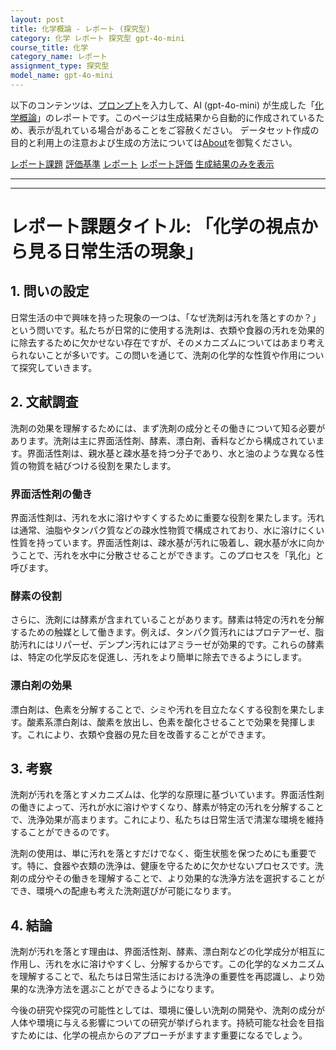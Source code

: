 ```yaml
---
layout: post
title: 化学概論 - レポート (探究型)
category: 化学 レポート 探究型 gpt-4o-mini
course_title: 化学
category_name: レポート
assignment_type: 探究型
model_name: gpt-4o-mini
---
```


以下のコンテンツは、[プロンプト](http://127.0.0.1:8000/generated/化学/gpt-4o-mini/prompt_レポート-探究型.md)を入力して、AI (gpt-4o-mini) が生成した「[化学概論](/contents/化学/)」のレポートです。このページは生成結果から自動的に作成されているため、表示が乱れている場合があることをご容赦ください。
データセット作成の目的と利用上の注意および生成の方法については[About](/About)を御覧ください。

[レポート課題](../レポート課題-探究型)
[評価基準](../評価基準-探究型)
[レポート](../レポート-探究型)
[レポート評価](../レポート評価-探究型)
[生成結果のみを表示](http://127.0.0.1:8000/generated/化学/gpt-4o-mini/レポート-探究型.md)
  

***
***
  
# レポート課題タイトル: 「化学の視点から見る日常生活の現象」

## 1. 問いの設定

日常生活の中で興味を持った現象の一つは、「なぜ洗剤は汚れを落とすのか？」という問いです。私たちが日常的に使用する洗剤は、衣類や食器の汚れを効果的に除去するために欠かせない存在ですが、そのメカニズムについてはあまり考えられないことが多いです。この問いを通じて、洗剤の化学的な性質や作用について探究していきます。

## 2. 文献調査

洗剤の効果を理解するためには、まず洗剤の成分とその働きについて知る必要があります。洗剤は主に界面活性剤、酵素、漂白剤、香料などから構成されています。界面活性剤は、親水基と疎水基を持つ分子であり、水と油のような異なる性質の物質を結びつける役割を果たします。

### 界面活性剤の働き

界面活性剤は、汚れを水に溶けやすくするために重要な役割を果たします。汚れは通常、油脂やタンパク質などの疎水性物質で構成されており、水に溶けにくい性質を持っています。界面活性剤は、疎水基が汚れに吸着し、親水基が水に向かうことで、汚れを水中に分散させることができます。このプロセスを「乳化」と呼びます。

### 酵素の役割

さらに、洗剤には酵素が含まれていることがあります。酵素は特定の汚れを分解するための触媒として働きます。例えば、タンパク質汚れにはプロテアーゼ、脂肪汚れにはリパーゼ、デンプン汚れにはアミラーゼが効果的です。これらの酵素は、特定の化学反応を促進し、汚れをより簡単に除去できるようにします。

### 漂白剤の効果

漂白剤は、色素を分解することで、シミや汚れを目立たなくする役割を果たします。酸素系漂白剤は、酸素を放出し、色素を酸化させることで効果を発揮します。これにより、衣類や食器の見た目を改善することができます。

## 3. 考察

洗剤が汚れを落とすメカニズムは、化学的な原理に基づいています。界面活性剤の働きによって、汚れが水に溶けやすくなり、酵素が特定の汚れを分解することで、洗浄効果が高まります。これにより、私たちは日常生活で清潔な環境を維持することができるのです。

洗剤の使用は、単に汚れを落とすだけでなく、衛生状態を保つためにも重要です。特に、食器や衣類の洗浄は、健康を守るために欠かせないプロセスです。洗剤の成分やその働きを理解することで、より効果的な洗浄方法を選択することができ、環境への配慮も考えた洗剤選びが可能になります。

## 4. 結論

洗剤が汚れを落とす理由は、界面活性剤、酵素、漂白剤などの化学成分が相互に作用し、汚れを水に溶けやすくし、分解するからです。この化学的なメカニズムを理解することで、私たちは日常生活における洗浄の重要性を再認識し、より効果的な洗浄方法を選ぶことができるようになります。

今後の研究や探究の可能性としては、環境に優しい洗剤の開発や、洗剤の成分が人体や環境に与える影響についての研究が挙げられます。持続可能な社会を目指すためには、化学の視点からのアプローチがますます重要になるでしょう。
